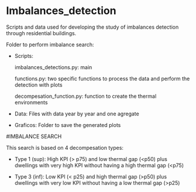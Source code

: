 # Imbalances_detection
Scripts and data used for developing the study of imbalances detection through residential buildings.


Folder to perform imbalance search:

- Scripts: 

	imbalances_detections.py: main

	functions.py: two specific functions to process the data and perform the detection with plots

	decompesation_function.py: function to create the thermal environments
	
- Data:
	Files with data year by year and one agregate
	
- Graficos: 
	Folder to save the generated plots
	

#IMBALANCE SEARCH

This search is based on 4 decompesation types:

- Type 1 (sup): High KPI (> p75) and low thermal gap (<p50) plus dwellings with very high KPI without having a high thermal gap (<p75)

- Type 3 (inf): Low KPI (< p25) and high thermal gap (>p50) plus dwellings with very low KPI without having a low thermal gap (>p25)
